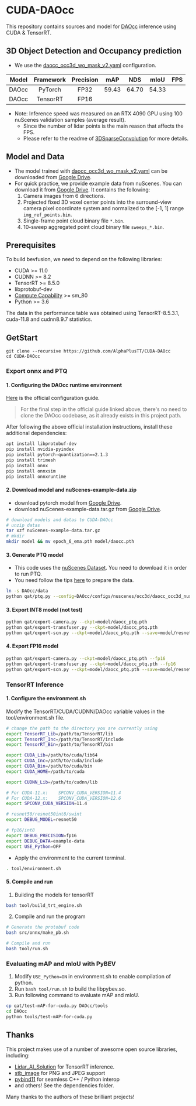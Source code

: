 # CUDA-DAOcc

This repository contains sources and model for [DAOcc](https://github.com/AlphaPlusTT/DAOcc) inference using CUDA & TensorRT.

## 3D Object Detection and Occupancy prediction
- We use the [daocc_occ3d_wo_mask_v2.yaml](https://github.com/AlphaPlusTT/DAOcc/blob/master/configs/nuscenes/occ3d/daocc_occ3d_wo_mask_v2.yaml) configuration.

| **Model** | **Framework** | **Precision** | **mAP** | **NDS** | **mIoU** | **FPS** |
|:---------:|:-------------:|:-------------:|:-------:|:-------:|:--------:|:-------:|
|   DAOcc   |    PyTorch    |     FP32      |  59.43  |  64.70  |  54.33   |         |
|   DAOcc   |    TensorRT   |     FP16      |         |         |          |         |
- Note: Inference speed was measured on an RTX 4090 GPU using 100 nuScenes validation samples (average result).
  - Since the number of lidar points is the main reason that affects the FPS. 
  - Please refer to the readme of [3DSparseConvolution](/libraries/3DSparseConvolution/README.md) for more details.

## Model and Data
- The model trained with [daocc_occ3d_wo_mask_v2.yaml](https://github.com/AlphaPlusTT/DAOcc/blob/master/configs/nuscenes/occ3d/daocc_occ3d_wo_mask_v2.yaml) can be downloaded from [Google Drive](https://drive.google.com/file/d/1C4pRy1eaHgulYPi2qFo8kJrqmBKhxeYo/view?usp=sharing).
- For quick practice, we provide example data from nuScenes. You can download it from [Google Drive](https://drive.google.com/file/d/158ChxGu1Q27ED3SmCBbw4REjbl4KNrWI/view?usp=sharing). It contains the following:
  1. Camera images from 6 directions.
  2. Projected fixed 3D voxel center points into the surround-view camera pixel coordinate system and normalized to the [-1, 1] range `img_ref_points.bin`.
  3. Single-frame point cloud binary file `*.bin`.
  4. 10-sweep aggregated point cloud binary file `sweeps_*.bin`.

## Prerequisites
To build bevfusion, we need to depend on the following libraries:
- CUDA >= 11.0
- CUDNN >= 8.2
- TensorRT >= 8.5.0
- libprotobuf-dev
- [Compute Capability](https://developer.nvidia.com/cuda-gpus#compute) >= sm_80
- Python >= 3.6

The data in the performance table was obtained using TensorRT-8.5.3.1, cuda-11.8 and cudnn8.9.7 statistics.

## GetStart
```
git clone --recursive https://github.com/AlphaPlusTT/CUDA-DAOcc
cd CUDA-DAOcc
```

### Export onnx and PTQ

#### 1. Configuring the DAOcc runtime environment

[Here](https://github.com/AlphaPlusTT/DAOcc/blob/master/docs/install.md) is the official configuration guide.
> For the final step in the official guide linked above, there's no need to clone the DAOcc codebase, as it already exists in this project path.

After following the above official installation instructions, install these additional dependencies:

```bash
apt install libprotobuf-dev
pip install nvidia-pyindex
pip install pytorch-quantization==2.1.3
pip install trimesh
pip install onnx
pip install onnxsim
pip install onnxruntime
```

#### 2. Download model and nuScenes-example-data.zip
- download pytorch model from [Google Drive](https://drive.google.com/file/d/1C4pRy1eaHgulYPi2qFo8kJrqmBKhxeYo/view?usp=sharing).
- download nuScenes-example-data.tar.gz from [Google Drive](https://drive.google.com/file/d/158ChxGu1Q27ED3SmCBbw4REjbl4KNrWI/view?usp=sharing).

```bash
# download models and datas to CUDA-DAOcc
# unzip datas
tar xzf nuScenes-example-data.tar.gz
# mkdir
mkdir model && mv epoch_6_ema.pth model/daocc.pth
```

#### 3. Generate PTQ model
- This code uses the [nuScenes Dataset](https://www.nuscenes.org/). You need to download it in order to run PTQ.
- You need follow the tips [here](https://github.com/AlphaPlusTT/DAOcc/blob/master/docs/data.md) to prepare the data.
```bash
ln -s DAOcc/data
python qat/ptq.py --config=DAOcc/configs/nuscenes/occ3d/daocc_occ3d_nus_wo_mask_v2.yaml --ckpt=model/daocc.pth --calibrate_batch 300
```

#### 3. Export INT8 model (not test)

```bash
python qat/export-camera.py --ckpt=model/daocc_ptq.pth
python qat/export-transfuser.py --ckpt=model/daocc_ptq.pth
python qat/export-scn.py --ckpt=model/daocc_ptq.pth --save=model/resnet50-int8/lidar.backbone.onnx
```

#### 4. Export FP16 model
```bash
python qat/export-camera.py --ckpt=model/daocc_ptq.pth --fp16
python qat/export-transfuser.py --ckpt=model/daocc_ptq.pth --fp16
python qat/export-scn.py --ckpt=model/daocc_ptq.pth --save=model/resnet50/lidar.backbone.onnx
```

### TensorRT Inference

#### 1. Configure the environment.sh
Modify the TensorRT/CUDA/CUDNN/DAOcc variable values in the tool/environment.sh file.
```bash
# change the path to the directory you are currently using
export TensorRT_Lib=/path/to/TensorRT/lib
export TensorRT_Inc=/path/to/TensorRT/include
export TensorRT_Bin=/path/to/TensorRT/bin

export CUDA_Lib=/path/to/cuda/lib64
export CUDA_Inc=/path/to/cuda/include
export CUDA_Bin=/path/to/cuda/bin
export CUDA_HOME=/path/to/cuda

export CUDNN_Lib=/path/to/cudnn/lib

# For CUDA-11.x:    SPCONV_CUDA_VERSION=11.4
# For CUDA-12.x:    SPCONV_CUDA_VERSION=12.6
export SPCONV_CUDA_VERSION=11.4

# resnet50/resnet50int8/swint
export DEBUG_MODEL=resnet50

# fp16/int8
export DEBUG_PRECISION=fp16
export DEBUG_DATA=example-data
export USE_Python=OFF
```

- Apply the environment to the current terminal.
```bash
. tool/environment.sh
```

#### 5. Compile and run

1. Building the models for tensorRT
```bash
bash tool/build_trt_engine.sh
```

2. Compile and run the program
```bash
# Generate the protobuf code
bash src/onnx/make_pb.sh

# Compile and run
bash tool/run.sh
```

### Evaluating mAP and mIoU with PyBEV
1. Modify `USE_Python=ON` in environment.sh to enable compilation of python.
2. Run `bash tool/run.sh` to build the libpybev.so.
3. Run following command to evaluate mAP and mIoU.
```bash
cp qat/test-mAP-for-cuda.py DAOcc/tools
cd DAOcc
python tools/test-mAP-for-cuda.py
```

## Thanks
This project makes use of a number of awesome open source libraries, including:

- [Lidar_AI_Solution](https://github.com/NVIDIA-AI-IOT/Lidar_AI_Solution) for TensorRT inference.
- [stb_image](https://github.com/nothings/stb) for PNG and JPEG support
- [pybind11](https://github.com/pybind/pybind11) for seamless C++ / Python interop
- and others! See the dependencies folder.

Many thanks to the authors of these brilliant projects!
